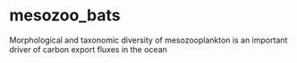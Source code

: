 # mesozoo_bats
Morphological and taxonomic diversity of mesozooplankton is an important driver of carbon export fluxes in the ocean

